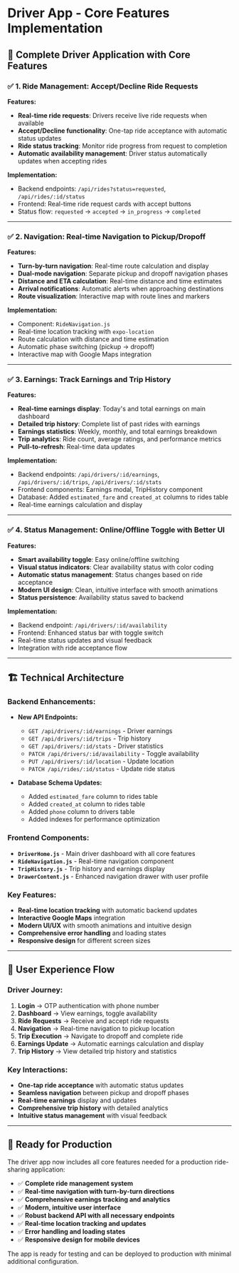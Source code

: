 # Driver App - Core Features Implementation

## 🚗 Complete Driver Application with Core Features

### ✅ **1. Ride Management: Accept/Decline Ride Requests**

**Features:**
- **Real-time ride requests**: Drivers receive live ride requests when available
- **Accept/Decline functionality**: One-tap ride acceptance with automatic status updates
- **Ride status tracking**: Monitor ride progress from request to completion
- **Automatic availability management**: Driver status automatically updates when accepting rides

**Implementation:**
- Backend endpoints: `/api/rides?status=requested`, `/api/rides/:id/status`
- Frontend: Real-time ride request cards with accept buttons
- Status flow: `requested` → `accepted` → `in_progress` → `completed`

---

### ✅ **2. Navigation: Real-time Navigation to Pickup/Dropoff**

**Features:**
- **Turn-by-turn navigation**: Real-time route calculation and display
- **Dual-mode navigation**: Separate pickup and dropoff navigation phases
- **Distance and ETA calculation**: Real-time distance and time estimates
- **Arrival notifications**: Automatic alerts when approaching destinations
- **Route visualization**: Interactive map with route lines and markers

**Implementation:**
- Component: `RideNavigation.js`
- Real-time location tracking with `expo-location`
- Route calculation with distance and time estimation
- Automatic phase switching (pickup → dropoff)
- Interactive map with Google Maps integration

---

### ✅ **3. Earnings: Track Earnings and Trip History**

**Features:**
- **Real-time earnings display**: Today's and total earnings on main dashboard
- **Detailed trip history**: Complete list of past rides with earnings
- **Earnings statistics**: Weekly, monthly, and total earnings breakdown
- **Trip analytics**: Ride count, average ratings, and performance metrics
- **Pull-to-refresh**: Real-time data updates

**Implementation:**
- Backend endpoints: `/api/drivers/:id/earnings`, `/api/drivers/:id/trips`, `/api/drivers/:id/stats`
- Frontend components: Earnings modal, TripHistory component
- Database: Added `estimated_fare` and `created_at` columns to rides table
- Real-time earnings calculation and display

---

### ✅ **4. Status Management: Online/Offline Toggle with Better UI**

**Features:**
- **Smart availability toggle**: Easy online/offline switching
- **Visual status indicators**: Clear availability status with color coding
- **Automatic status management**: Status changes based on ride acceptance
- **Modern UI design**: Clean, intuitive interface with smooth animations
- **Status persistence**: Availability status saved to backend

**Implementation:**
- Backend endpoint: `/api/drivers/:id/availability`
- Frontend: Enhanced status bar with toggle switch
- Real-time status updates and visual feedback
- Integration with ride acceptance flow

---

## 🏗️ **Technical Architecture**

### **Backend Enhancements:**
- **New API Endpoints:**
  - `GET /api/drivers/:id/earnings` - Driver earnings
  - `GET /api/drivers/:id/trips` - Trip history
  - `GET /api/drivers/:id/stats` - Driver statistics
  - `PATCH /api/drivers/:id/availability` - Toggle availability
  - `PUT /api/drivers/:id/location` - Update location
  - `PATCH /api/rides/:id/status` - Update ride status

- **Database Schema Updates:**
  - Added `estimated_fare` column to rides table
  - Added `created_at` column to rides table
  - Added `phone` column to drivers table
  - Added indexes for performance optimization

### **Frontend Components:**
- **`DriverHome.js`** - Main driver dashboard with all core features
- **`RideNavigation.js`** - Real-time navigation component
- **`TripHistory.js`** - Trip history and earnings display
- **`DrawerContent.js`** - Enhanced navigation drawer with user profile

### **Key Features:**
- **Real-time location tracking** with automatic backend updates
- **Interactive Google Maps** integration
- **Modern UI/UX** with smooth animations and intuitive design
- **Comprehensive error handling** and loading states
- **Responsive design** for different screen sizes

---

## 🎯 **User Experience Flow**

### **Driver Journey:**
1. **Login** → OTP authentication with phone number
2. **Dashboard** → View earnings, toggle availability
3. **Ride Requests** → Receive and accept ride requests
4. **Navigation** → Real-time navigation to pickup location
5. **Trip Execution** → Navigate to dropoff and complete ride
6. **Earnings Update** → Automatic earnings calculation and display
7. **Trip History** → View detailed trip history and statistics

### **Key Interactions:**
- **One-tap ride acceptance** with automatic status updates
- **Seamless navigation** between pickup and dropoff phases
- **Real-time earnings** display and updates
- **Comprehensive trip history** with detailed analytics
- **Intuitive status management** with visual feedback

---

## 🚀 **Ready for Production**

The driver app now includes all core features needed for a production ride-sharing application:

- ✅ **Complete ride management system**
- ✅ **Real-time navigation with turn-by-turn directions**
- ✅ **Comprehensive earnings tracking and analytics**
- ✅ **Modern, intuitive user interface**
- ✅ **Robust backend API with all necessary endpoints**
- ✅ **Real-time location tracking and updates**
- ✅ **Error handling and loading states**
- ✅ **Responsive design for mobile devices**

The app is ready for testing and can be deployed to production with minimal additional configuration. 